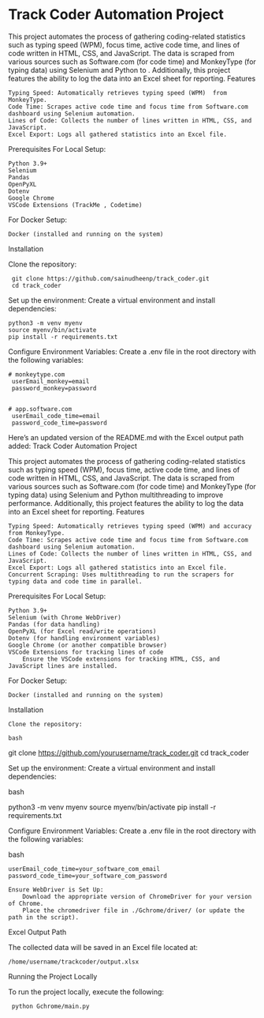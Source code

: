 <h1>Track Coder Automation Project</h1>


This project automates the process of gathering coding-related statistics such as typing speed (WPM), focus time, active code time, and lines of code written in HTML, CSS, and JavaScript. The data is scraped from various sources such as Software.com (for code time) and MonkeyType (for typing data) using Selenium and Python  to . Additionally, this project features the ability to log the data into an Excel sheet for reporting.
Features

    Typing Speed: Automatically retrieves typing speed (WPM)  from MonkeyType.
    Code Time: Scrapes active code time and focus time from Software.com dashboard using Selenium automation.
    Lines of Code: Collects the number of lines written in HTML, CSS, and JavaScript.
    Excel Export: Logs all gathered statistics into an Excel file.

Prerequisites
For Local Setup:

    Python 3.9+
    Selenium
    Pandas 
    OpenPyXL 
    Dotenv 
    Google Chrome
    VSCode Extensions (TrackMe , Codetime)
        
For Docker Setup:

    Docker (installed and running on the system)

Installation

   Clone the repository:

     git clone https://github.com/sainudheenp/track_coder.git
     cd track_coder

Set up the environment: Create a virtual environment and install dependencies:


    python3 -m venv myenv
    source myenv/bin/activate
    pip install -r requirements.txt


Configure Environment Variables: Create a .env file in the root directory with the following variables:

    # monkeytype.com
     userEmail_monkey=email
     password_monkey=password


    # app.software.com
     userEmail_code_time=email
     password_code_time=password


Here’s an updated version of the README.md with the Excel output path added:
Track Coder Automation Project

This project automates the process of gathering coding-related statistics such as typing speed (WPM), focus time, active code time, and lines of code written in HTML, CSS, and JavaScript. The data is scraped from various sources such as Software.com (for code time) and MonkeyType (for typing data) using Selenium and Python multithreading to improve performance. Additionally, this project features the ability to log the data into an Excel sheet for reporting.
Features

    Typing Speed: Automatically retrieves typing speed (WPM) and accuracy from MonkeyType.
    Code Time: Scrapes active code time and focus time from Software.com dashboard using Selenium automation.
    Lines of Code: Collects the number of lines written in HTML, CSS, and JavaScript.
    Excel Export: Logs all gathered statistics into an Excel file.
    Concurrent Scraping: Uses multithreading to run the scrapers for typing data and code time in parallel.

Prerequisites
For Local Setup:

    Python 3.9+
    Selenium (with Chrome WebDriver)
    Pandas (for data handling)
    OpenPyXL (for Excel read/write operations)
    Dotenv (for handling environment variables)
    Google Chrome (or another compatible browser)
    VSCode Extensions for tracking lines of code
        Ensure the VSCode extensions for tracking HTML, CSS, and JavaScript lines are installed.

For Docker Setup:

    Docker (installed and running on the system)

Installation

    Clone the repository:

    bash

git clone https://github.com/yourusername/track_coder.git
cd track_coder

Set up the environment: Create a virtual environment and install dependencies:

bash

python3 -m venv myenv
source myenv/bin/activate
pip install -r requirements.txt

Configure Environment Variables: Create a .env file in the root directory with the following variables:

bash

    userEmail_code_time=your_software_com_email
    password_code_time=your_software_com_password

    Ensure WebDriver is Set Up:
        Download the appropriate version of ChromeDriver for your version of Chrome.
        Place the chromedriver file in ./Gchrome/driver/ (or update the path in the script).


Excel Output Path

The collected data will be saved in an Excel file located at:


    /home/username/trackcoder/output.xlsx



Running the Project Locally

To run the project locally, execute the following:

     python Gchrome/main.py
